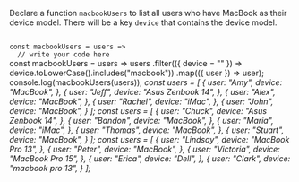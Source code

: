 Declare a function `macbookUsers` to
list all users who have MacBook as their device model.
There will be a key `device` that contains the device model.

<codeblock language="javascript" type="exercise" testMode="multipleInput">
<code>
const macbookUsers = users =>
  // write your code here
</code>

<solution>
const macbookUsers = users =>
  users
    .filter(({ device = "" }) => device.toLowerCase().includes("macbook"))
    .map(({ user }) => user);
</solution>

<testcases>
<caller>
console.log(macbookUsers(users));
</caller>
<testcase>
<i>
const users = [
  {
    user: "Amy",
    device: "MacBook",
  },
  {
    user: "Jeff",
    device: "Asus Zenbook 14",
  },
  {
    user: "Alex",
    device: "MacBook",
  },
  {
    user: "Rachel",
    device: "iMac",
  },
  {
    user: "John",
    device: "MacBook",
  }
];
</i>
</testcase>
<testcase>
<i>
const users = [
  {
    user: "Chuck",
    device: "Asus Zenbook 14",
  },
  {
    user: "Bandon",
    device: "MacBook",
  },
    {
    user: "Maria",
    device: "iMac",
  },
  {
    user: "Thomas",
    device: "MacBook",
  },
  {
    user: "Stuart",
    device: "MacBook",
  }
];
</i>
</testcase>
<testcase>
<i>
const users = [
  {
    user: "Lindsay",
    device: "MacBook Pro 13",
  },
  {
    user: "Peter",
    device: "MacBook",
  },
    {
    user: "Victoria",
    device: "MacBook Pro 15",
  },
  {
    user: "Erica",
    device: "Dell",
  },
  {
    user: "Clark",
    device: "macbook pro 13",
  }
];
</i>
</testcase>
</testcases>
</codeblock>